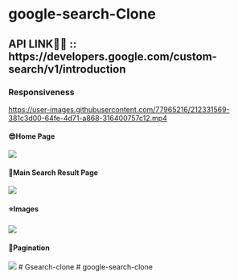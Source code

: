 # google-search-Clone

<h2> API LINK📁💼 ::  https://developers.google.com/custom-search/v1/introduction</h2>
<h3>Responsiveness </h3>



https://user-images.githubusercontent.com/77965216/212331569-381c3d00-64fe-4d71-a868-316400757c12.mp4

<h4> 😎Home Page </h4>
<img src="https://user-images.githubusercontent.com/77965216/212329693-277938e3-0cd5-45ed-8663-883308b3f64c.png"/>
<h4> 🤗Main Search Result Page</h4>
<img src="https://user-images.githubusercontent.com/77965216/212329912-e2505f91-107b-482a-b943-0a5e754a8cf3.png"/>
<h4>⭐Images</h4>
<img src="https://user-images.githubusercontent.com/77965216/212330089-f8d36dbf-8ed8-4a11-87e3-4b207309183d.png"/>
<h4>📃Pagination </h4>
<img src="https://user-images.githubusercontent.com/77965216/212330210-b7afe886-8c95-4ff2-a722-d8e081ce92fd.png"/>
# Gsearch-clone
# google-search-clone
